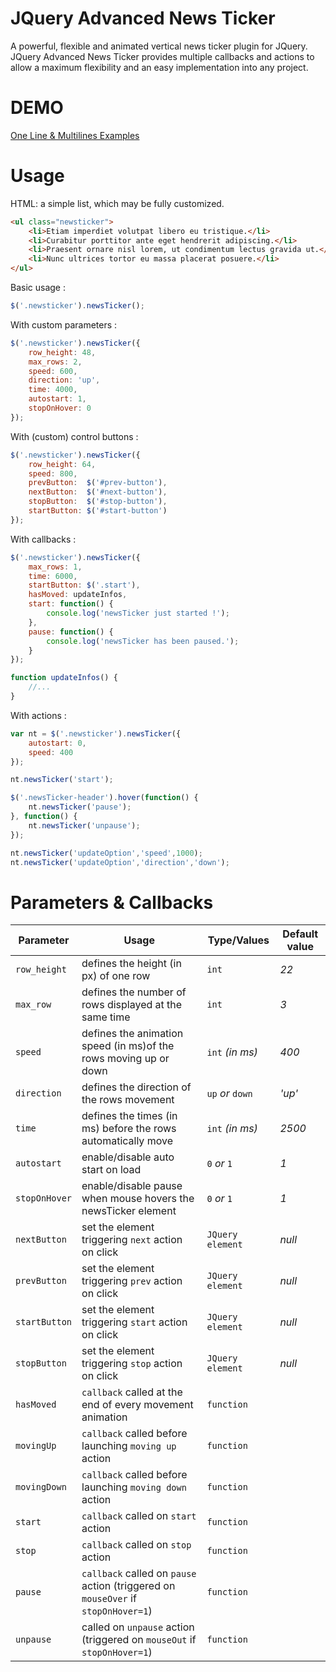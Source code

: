 JQuery Advanced News Ticker
===========================

A powerful, flexible and animated vertical news ticker plugin for JQuery.
JQuery Advanced News Ticker provides multiple callbacks and actions to allow a maximum flexibility and an easy implementation into any project.

DEMO
===========================
[One Line & Multilines Examples](http://risq.github.io/jquery-advanced-news-ticker/demo.html)

Usage
===========================
HTML: a simple list, which may be fully customized.
`````html
<ul class="newsticker">
    <li>Etiam imperdiet volutpat libero eu tristique.</li>
    <li>Curabitur porttitor ante eget hendrerit adipiscing.</li>
    <li>Praesent ornare nisl lorem, ut condimentum lectus gravida ut.</li>
    <li>Nunc ultrices tortor eu massa placerat posuere.</li>
</ul>
`````
Basic usage :
`````javascript
$('.newsticker').newsTicker();
`````
With custom parameters :
`````javascript
$('.newsticker').newsTicker({
    row_height: 48,
    max_rows: 2,
    speed: 600,
    direction: 'up',
    time: 4000,
    autostart: 1,
    stopOnHover: 0
});
`````
With (custom) control buttons :
`````javascript
$('.newsticker').newsTicker({
    row_height: 64,
    speed: 800,
    prevButton:  $('#prev-button'),
    nextButton:  $('#next-button'),
    stopButton:  $('#stop-button'),
    startButton: $('#start-button')
});
`````
With callbacks :
`````javascript
$('.newsticker').newsTicker({
    max_rows: 1,
    time: 6000,
    startButton: $('.start'),
    hasMoved: updateInfos,
    start: function() {
        console.log('newsTicker just started !');
    },
    pause: function() {
        console.log('newsTicker has been paused.');
    }
});

function updateInfos() {
    //...
}
`````
With actions :
`````javascript
var nt = $('.newsticker').newsTicker({
    autostart: 0,
    speed: 400
});

nt.newsTicker('start');

$('.newsTicker-header').hover(function() {
    nt.newsTicker('pause');
}, function() {
    nt.newsTicker('unpause');
});

nt.newsTicker('updateOption','speed',1000);
nt.newsTicker('updateOption','direction','down');
`````

Parameters & Callbacks
===========================
| Parameter       | Usage                                                              | Type/Values   | Default value |
| --------------- | ------------------------------------------------------------------ | ------------- | ------------- |
| `row_height`    | defines the height (in px) of one row                              | `int`           | *22*
| `max_row`       | defines the number of rows displayed at the same time              | `int`           | *3*
| `speed`         | defines the animation speed (in ms)of the rows moving up or down   | `int` *(in ms)* | *400*
| `direction`     | defines the direction of the rows movement                         | `up` *or* `down`| *'up'*
| `time`          | defines the times (in ms) before the rows automatically move       | `int` *(in ms)* | *2500*
| `autostart`     | enable/disable auto start on load                                  | `0` *or* `1`    | *1*
| `stopOnHover`   | enable/disable pause when mouse hovers the newsTicker element      | `0` *or* `1`    | *1*
| `nextButton`    | set the element triggering `next` action on click                  | `JQuery element`| *null*
| `prevButton`    | set the element triggering `prev` action on click                  | `JQuery element`| *null*
| `startButton`   | set the element triggering `start` action on click                 | `JQuery element`| *null*
| `stopButton`    | set the element triggering `stop` action on click                  | `JQuery element`| *null*
| `hasMoved`      | `callback` called at the end of every movement animation           | `function`      | 
| `movingUp`      | `callback` called before launching `moving up` action              | `function`      | 
| `movingDown`    | `callback` called before launching `moving down` action            | `function`      | 
| `start`         | `callback` called on `start` action                                | `function`      | 
| `stop`          | `callback` called on `stop` action                                 | `function`      | 
| `pause`         | `callback` called on `pause` action (triggered on `mouseOver` if `stopOnHover=1`) | `function`      | 
| `unpause`       | called on `unpause` action (triggered on `mouseOut` if `stopOnHover=1`)| `function`      | 
